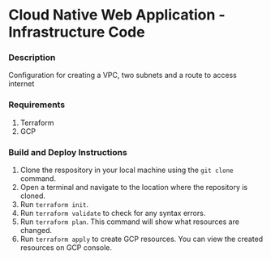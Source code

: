 # Cloud Native Web Application - Infrastructure Code

### Description
Configuration for creating a VPC, two subnets and a route to access internet

### Requirements
1. Terraform
2. GCP

### Build and Deploy Instructions
1. Clone the respository in your local machine using the `git clone` command.
2. Open a terminal and navigate to the location where the repository is cloned.
3. Run `terraform init`.
4. Run `terraform validate` to check for any syntax errors.
5. Run `terraform plan`. This command will show what resources are changed.
6. Run `terraform apply` to create GCP resources. You can view the created resources on GCP console.
